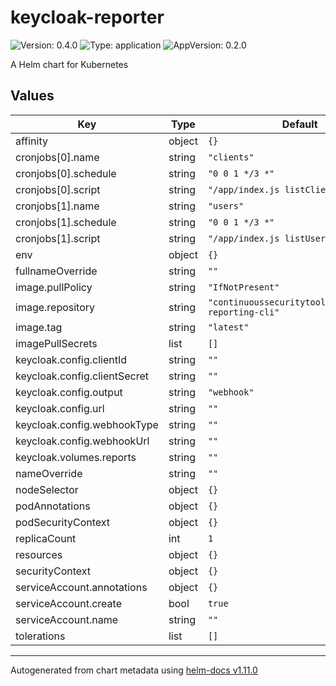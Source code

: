 # keycloak-reporter

![Version: 0.4.0](https://img.shields.io/badge/Version-0.4.0-informational?style=flat-square) ![Type: application](https://img.shields.io/badge/Type-application-informational?style=flat-square) ![AppVersion: 0.2.0](https://img.shields.io/badge/AppVersion-0.2.0-informational?style=flat-square)

A Helm chart for Kubernetes

## Values

| Key | Type | Default | Description |
|-----|------|---------|-------------|
| affinity | object | `{}` |  |
| cronjobs[0].name | string | `"clients"` |  |
| cronjobs[0].schedule | string | `"0 0 1 */3 *"` |  |
| cronjobs[0].script | string | `"/app/index.js listClients"` |  |
| cronjobs[1].name | string | `"users"` |  |
| cronjobs[1].schedule | string | `"0 0 1 */3 *"` |  |
| cronjobs[1].script | string | `"/app/index.js listUsers"` |  |
| env | object | `{}` |  |
| fullnameOverride | string | `""` |  |
| image.pullPolicy | string | `"IfNotPresent"` |  |
| image.repository | string | `"continuoussecuritytooling/keycloak-reporting-cli"` |  |
| image.tag | string | `"latest"` |  |
| imagePullSecrets | list | `[]` |  |
| keycloak.config.clientId | string | `""` |  |
| keycloak.config.clientSecret | string | `""` |  |
| keycloak.config.output | string | `"webhook"` |  |
| keycloak.config.url | string | `""` |  |
| keycloak.config.webhookType | string | `""` |  |
| keycloak.config.webhookUrl | string | `""` |  |
| keycloak.volumes.reports | string | `""` |  |
| nameOverride | string | `""` |  |
| nodeSelector | object | `{}` |  |
| podAnnotations | object | `{}` |  |
| podSecurityContext | object | `{}` |  |
| replicaCount | int | `1` |  |
| resources | object | `{}` |  |
| securityContext | object | `{}` |  |
| serviceAccount.annotations | object | `{}` |  |
| serviceAccount.create | bool | `true` |  |
| serviceAccount.name | string | `""` |  |
| tolerations | list | `[]` |  |

----------------------------------------------
Autogenerated from chart metadata using [helm-docs v1.11.0](https://github.com/norwoodj/helm-docs/releases/v1.11.0)

